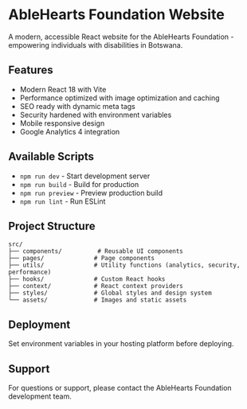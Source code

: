 # AbleHearts Foundation Website

A modern, accessible React website for the AbleHearts Foundation - empowering individuals with disabilities in Botswana.

## Features

- Modern React 18 with Vite
- Performance optimized with image optimization and caching
- SEO ready with dynamic meta tags
- Security hardened with environment variables
- Mobile responsive design
- Google Analytics 4 integration

## Available Scripts

- `npm run dev` - Start development server
- `npm run build` - Build for production
- `npm run preview` - Preview production build
- `npm run lint` - Run ESLint

## Project Structure

```
src/
├── components/          # Reusable UI components
├── pages/              # Page components
├── utils/              # Utility functions (analytics, security, performance)
├── hooks/              # Custom React hooks
├── context/            # React context providers
├── styles/             # Global styles and design system
└── assets/             # Images and static assets
```

## Deployment

Set environment variables in your hosting platform before deploying.

## Support

For questions or support, please contact the AbleHearts Foundation development team.
